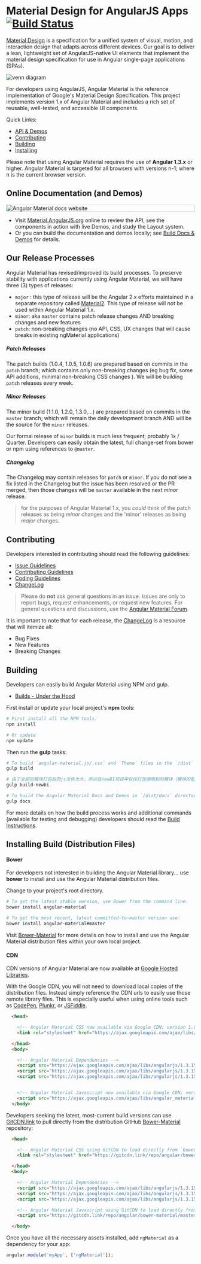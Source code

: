 # Material Design for AngularJS Apps [![Build Status](https://travis-ci.org/angular/material.svg)](https://travis-ci.org/angular/material)

[Material Design](https://www.google.com/design/spec/material-design/) is a specification for a
unified system of visual, motion, and interaction design that adapts across different devices. Our
goal is to deliver a lean, lightweight set of AngularJS-native UI elements that implement the
material design specification for use in Angular single-page applications (SPAs).

![venn diagram](https://cloud.githubusercontent.com/assets/210413/5077572/30dfc2f0-6e6a-11e4-9723-07c918128f4f.png)

For developers using AngularJS, Angular Material is the reference implementation of Google's Material Design Specification. This project implements version 1.x of Angular Material and includes a rich set of reusable, well-tested, and accessible UI components.

Quick Links:

*  [API & Demos](#demos)
*  [Contributing](#contributing)
*  [Building](#building)
*  [Installing](#installing)


Please note that using Angular Material requires the use of **Angular 1.3.x** or higher. Angular
Material is targeted for all browsers with versions n-1; where n is the current browser version.

## <a name="demos"></a> Online Documentation (and Demos)

<div style="border: 1px solid #ccc">
  <img src="https://cloud.githubusercontent.com/assets/11819543/10056006/4aee3b68-6207-11e5-8497-a0656f85902a.PNG" alt="Angular Material docs website" style="display:block;">
</div>

- Visit [Material.AngularJS.org](https://material.angularjs.org/) online to review the API, see the
  components in action with live Demos, and study the Layout system.
- Or you can build the documentation and demos locally; see
  [Build Docs & Demos](https://github.com/angular/material/tree/master/docs/README.md) for details.


## <a name="releasing"></a> Our Release Processes

Angular Material has revised/improved its build processes. To preserve stability with applications currently using Angular Material, we will have three (3) types of releases:

*  `major` :  this type of release will be the Angular 2.x efforts maintained in a separate repository called [Material2](https://github.com/angular/material2). This type of release will not be used within Angular Material 1.x.
*  `minor`:  aka `master` contains patch release changes AND breaking changes and new features
*  `patch`:  non-breaking changes (no API, CSS, UX changes that will cause breaks in existing ngMaterial applications)

##### Patch Releases

The patch builds (1.0.4, 1.0.5, 1.0.6) are prepared based on commits in the `patch` branch; which contains only non-breaking changes (eg bug fix, some API additions, minimal non-breaking CSS changes ).  We will be building `patch` releases every week.

##### Minor Releases

The minor build (1.1.0, 1.2.0, 1.3.0,...) are prepared based on commits in the `master` branch; which will remain the daily development branch AND will be the source for the `minor` releases.

Our formal release of `minor` builds is much less frequent; probably 1x / Quarter. Developers can easily obtain the latest, full change-set from bower or npm using references to `@master`.

##### Changelog

The Changelog may contain releases for `patch` or `minor`. If you do not see a fix listed in the Changelog but the issue has been resolved or the PR merged, then those changes will be `master` available in the next *minor* release.

> for the purposes of Angular Material 1.x, you *could* think of the patch releases as being *minor* changes and the 'minor' releases as being *major* changes.


## <a name="contributing"></a> Contributing

Developers interested in contributing should read the following guidelines:

- [Issue Guidelines](.github/CONTRIBUTING.md#submit)
- [Contributing Guidelines](.github/CONTRIBUTING.md)
- [Coding Guidelines](docs/guides/CODING.md)
- [ChangeLog](CHANGELOG.md)

> Please do **not** ask general questions in an issue. Issues are only to report bugs, request
  enhancements, or request new features. For general questions and discussions, use the
  [Angular Material Forum](https://groups.google.com/forum/#!forum/ngmaterial).

It is important to note that for each release, the [ChangeLog](CHANGELOG.md) is a resource that will
itemize all:

- Bug Fixes
- New Features
- Breaking Changes

## <a name="building"></a> Building

Developers can easily build Angular Material using NPM and gulp.

* [Builds - Under the Hood](docs/guides/BUILD.md)

First install or update your local project's **npm** tools:

```bash
# First install all the NPM tools:
npm install

# Or update
npm update
```

Then run the **gulp** tasks:

```bash
# To build `angular-material.js/.css` and `Theme` files in the `/dist` directory
gulp build

# 由于全部的模块打包后的js文件太大，所以在newBI项目中仅仅打包使用到的模块（模块的配置在 gulp/config.js > newbiModules），使用下面的命令
gulp build-newbi

# To build the Angular Material Docs and Demos in `/dist/docs` directory
gulp docs
```


For more details on how the build process works and additional commands (available for testing and
debugging) developers should read the [Build Instructions](docs/guides/BUILD.md).

## <a name="installing"></a> Installing Build (Distribution Files)

#### Bower

For developers not interested in building the Angular Material library... use **bower** to install
and use the Angular Material distribution files.

Change to your project's root directory.

```bash
# To get the latest stable version, use Bower from the command line.
bower install angular-material

# To get the most recent, latest committed-to-master version use:
bower install angular-material#master
```

Visit [Bower-Material](https://github.com/angular/bower-material/blob/master/README.md) for more
details on how to install and use the Angular Material distribution files within your own local
project.

#### CDN

CDN versions of Angular Material are now available at
[Google Hosted Libraries](https://developers.google.com/speed/libraries/#angular-material).

With the Google CDN, you will not need to download local copies of the distribution files. Instead
simply reference the CDN urls to easily use those remote library files. This is especially useful
when using online tools such as [CodePen](http://codepen.io/), [Plunkr](http://plnkr.co/), or
[JSFiddle](http://jsfiddle.net/).

```html
  <head>

    <!-- Angular Material CSS now available via Google CDN; version 1.0.7 used here -->
    <link rel="stylesheet" href="https://ajax.googleapis.com/ajax/libs/angular_material/0.11.2/angular-material.min.css">

  </head>
  <body>

    <!-- Angular Material Dependencies -->
    <script src="https://ajax.googleapis.com/ajax/libs/angularjs/1.3.15/angular.min.js"></script>
    <script src="https://ajax.googleapis.com/ajax/libs/angularjs/1.3.15/angular-animate.min.js"></script>
    <script src="https://ajax.googleapis.com/ajax/libs/angularjs/1.3.15/angular-aria.min.js"></script>


    <!-- Angular Material Javascript now available via Google CDN; version 1.0.7 used here -->
    <script src="https://ajax.googleapis.com/ajax/libs/angular_material/1.0.7/angular-material.min.js"></script>
  </body>
```

Developers seeking the latest, most-current build versions can use [GitCDN.link](//gitcdn.link) to
pull directly from the distribution GitHub
[Bower-Material](https://github.com/angular/bower-material) repository:

```html
  <head>

    <!-- Angular Material CSS using GitCDN to load directly from `bower-material/master` -->
    <link rel="stylesheet" href="https://gitcdn.link/repo/angular/bower-material/master/angular-material.css">

  </head>
  <body>

    <!-- Angular Material Dependencies -->
    <script src="https://ajax.googleapis.com/ajax/libs/angularjs/1.3.15/angular.js"></script>
    <script src="https://ajax.googleapis.com/ajax/libs/angularjs/1.3.15/angular-animate.js"></script>
    <script src="https://ajax.googleapis.com/ajax/libs/angularjs/1.3.15/angular-aria.js"></script>

    <!-- Angular Material Javascript using GitCDN to load directly from `bower-material/master` -->
    <script src="https://gitcdn.link/repo/angular/bower-material/master/angular-material.js"></script>

  </body>
```

Once you have all the necessary assets installed, add `ngMaterial` as a dependency for your app:

```javascript
angular.module('myApp', ['ngMaterial']);
```


